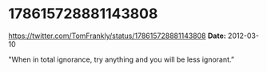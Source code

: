 # 178615728881143808
https://twitter.com/TomFrankly/status/178615728881143808
**Date:** 2012-03-10

"When in total ignorance, try anything and you will be less ignorant.”

